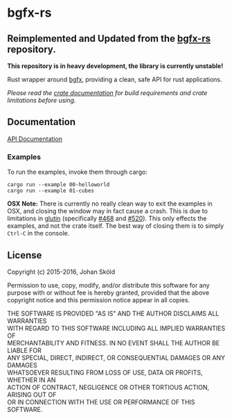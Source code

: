 bgfx-rs
=======

## Reimplemented and Updated from the [bgfx-rs](https://github.com/rhoot/bgfx-rs) repository.

**This repository is in heavy development, the library is currently unstable!**

Rust wrapper around [bgfx], providing a clean, safe API for rust applications.

*Please read the [crate documentation][docs] for build requirements and crate
limitations before using.*

Documentation
-------------

[API Documentation][docs]

### Examples

To run the examples, invoke them through cargo:

```
cargo run --example 00-helloworld
cargo run --example 01-cubes
```

**OSX Note:** There is currently no really clean way to exit the examples in
OSX, and closing the window may in fact cause a crash. This is due to
limitations in [glutin][glutin] (specifically [#468] and [#520]). This only
effects the examples, and not the crate itself. The best way of closing them
is to simply `Ctrl-C` in the console.

License
-------
Copyright (c) 2015-2016, Johan Sköld

Permission to use, copy, modify, and/or distribute this software for any  
purpose with or without fee is hereby granted, provided that the above  
copyright notice and this permission notice appear in all copies.

THE SOFTWARE IS PROVIDED "AS IS" AND THE AUTHOR DISCLAIMS ALL WARRANTIES  
WITH REGARD TO THIS SOFTWARE INCLUDING ALL IMPLIED WARRANTIES OF  
MERCHANTABILITY AND FITNESS. IN NO EVENT SHALL THE AUTHOR BE LIABLE FOR  
ANY SPECIAL, DIRECT, INDIRECT, OR CONSEQUENTIAL DAMAGES OR ANY DAMAGES  
WHATSOEVER RESULTING FROM LOSS OF USE, DATA OR PROFITS, WHETHER IN AN  
ACTION OF CONTRACT, NEGLIGENCE OR OTHER TORTIOUS ACTION, ARISING OUT OF  
OR IN CONNECTION WITH THE USE OR PERFORMANCE OF THIS SOFTWARE.


[#468]:   https://github.com/tomaka/glutin/issues/468   "tomaka/glutin #468"
[#520]:   https://github.com/tomaka/glutin/issues/520   "tomaka/glutin #520"
[bgfx]:   https://github.com/bkaradzic/bgfx             "bgfx"
[docs]:   https://rhoot.github.io/bgfx-rs/bgfx/         "Bindings documentation"
[glutin]: https://github.com/tomaka/glutin              "glutin"